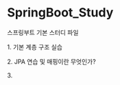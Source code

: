 # SpringBoot_Study
스프링부트 기본 스터디 파일
<p>
</p>
1. 기본 계층 구조 실습 
<P></P>
2. JPA 연습 및 매핑이란 무엇인가?
<p>
</p>
3. 
